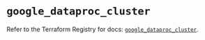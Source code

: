 # `google_dataproc_cluster`

Refer to the Terraform Registry for docs: [`google_dataproc_cluster`](https://registry.terraform.io/providers/hashicorp/google/6.37.0/docs/resources/dataproc_cluster).
